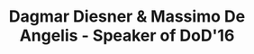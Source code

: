---
layout: speaker

title: "Dagmar Diesner & Massimo De Angelis - Speaker of DoD'16"
speakername: "Dagmar Diesner & Massimo De Angelis"

speakeraffiliation: ""
speakerbio: ""


speakerportfolio: 
  - link: "https://montagnaviva.wordpress.com/"
    title: "Dagmar Diesner" 
  - link: "http://www2.uel.ac.uk/research/profiles/lss/massimodeangelis/"
    title: "Massimo De Angelis"



talktitle: ""
talkabstract: ""


    
---